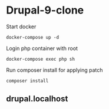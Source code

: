 # Drupal-9-clone

Start docker

```
docker-compose up -d
```

Login php container with root

```
docker-compose exec php sh
```

Run composer install for applying patch

```
composer install
```

## drupal.localhost

